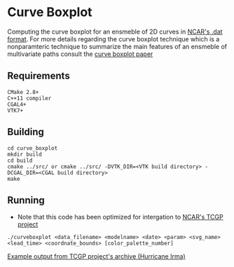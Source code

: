 # Curve Boxplot

Computing the curve boxplot for an ensmeble of 2D curves in [NCAR's .dat format](http://hurricanes.ral.ucar.edu/repository/). For more details regarding the curve boxplot technique which is a nonparamteric technique to summarize the main features of an ensmeble of multivariate paths consult the [curve boxplot paper](http://www.cs.miami.edu/home/mirzargar/papers/curve_boxplot.pdf)

## Requirements
```
CMake 2.8+
C++11 compiler
CGAL4+
VTK7+
```
## Building
```
cd curve_boxplot
mkdir build
cd build
cmake ../src/ or cmake ../src/ -DVTK_DIR=<VTK build directory> -DCGAL_DIR=<CGAL build directory>
make
```

## Running
* Note that this code has been optimized for intergation to [NCAR's TCGP project](http://hurricanes.ral.ucar.edu/)

```
./curveboxplot <data_filename> <modelname> <date> <param> <svg_name> <lead_time> <coordnate_bounds> [color_palette_number]
```

[Example output from TCGP project's archive (Hurricane Irma)](http://hurricanes.ral.ucar.edu/realtime/plots/northatlantic/2017/al112017/eps_track_gefs_boxplot_late/aal11_2017090318_eps_track_gefs_boxplot_late.png)
